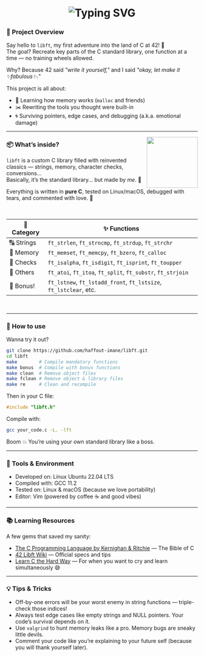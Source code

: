 <h1 align="center">
  <img src="https://readme-typing-svg.herokuapp.com/?font=Righteous&size=35&center=true&vCenter=true&width=500&height=70&duration=4000&lines=welcome+to+libft!;" alt="Typing SVG" />
</h1>


### 🧵 Project Overview

Say hello to `libft`, my first adventure into the land of C at 42! 🚀  
The goal? Recreate key parts of the C standard library, one function at a time — no training wheels allowed.

Why? Because 42 said *"write it yourself,"* and I said *"okay, let make it ✨fabulous✨."*

This project is all about:
- 🧠 Learning how memory works (`malloc` and friends)
- ✂️ Rewriting the tools you thought were built-in
- 🌀 Surviving pointers, edge cases, and debugging (a.k.a. emotional damage)
  
---

<img align="right" src="https://media.giphy.com/media/v1.Y2lkPTc5MGI3NjExYTM2OWhraW5oN3hmYmoyaHcwa2lscTRnYWtkMmdraHh1ZW1xd2FoMSZlcD12MV9zdGlja2Vyc19zZWFyY2gmY3Q9cw/3FvaG9XbBRbLtdaUUP/giphy.gif" width="134" />

### 📦 What’s inside?

`libft` is a custom C library filled with reinvented classics — strings, memory, character checks, conversions...  
Basically, it’s the standard library... but made by *me*. 💅

Everything is written in **pure C**, tested on Linux/macOS, debugged with tears, and commented with love. 🧵

</br>

<div align="center">

| 🧩 Category | ✨ Functions |
|------------|-------------|
| 🔠 Strings | `ft_strlen`, `ft_strncmp`, `ft_strdup`, `ft_strchr` |
| 🧠 Memory  | `ft_memset`, `ft_memcpy`, `ft_bzero`, `ft_calloc` |
| 🔎 Checks  | `ft_isalpha`, `ft_isdigit`, `ft_isprint`, `ft_toupper` |
| 🔁 Others  | `ft_atoi`, `ft_itoa`, `ft_split`, `ft_substr`, `ft_strjoin` |
| 💎 Bonus!  | `ft_lstnew`, `ft_lstadd_front`, `ft_lstsize`, `ft_lstclear`, etc. |

</div>

</br>

---

### 🚀 How to use

Wanna try it out?

```bash
git clone https://github.com/haffout-imane/libft.git
cd libft
make        # Compile mandatory functions
make bonus  # Compile with bonus functions
make clean  # Remove object files
make fclean # Remove object & library files
make re     # Clean and recompile
```
Then in your C file:
```c
#include "libft.h"
```
Compile with:
```bash
gcc your_code.c -L. -lft
```
Boom 💥 You’re using your own standard library like a boss.

---

### 🔧 Tools & Environment

- Developed on: Linux Ubuntu 22.04 LTS  
- Compiled with: GCC 11.2  
- Tested on: Linux & macOS (because we love portability)  
- Editor: Vim (powered by coffee ☕️ and good vibes)

---

### 📚 Learning Resources

A few gems that saved my sanity:

- [The C Programming Language by Kernighan & Ritchie](https://en.wikipedia.org/wiki/The_C_Programming_Language) — The Bible of C  
- [42 Libft Wiki](https://github.com/42School/libft) — Official specs and tips  
- [Learn C the Hard Way](https://learncodethehardway.org/c/) — For when you want to cry and learn simultaneously 😅

---

### 💡 Tips & Tricks

- Off-by-one errors will be your worst enemy in string functions — triple-check those indices!  
- Always test edge cases like empty strings and NULL pointers. Your code’s survival depends on it.  
- Use `valgrind` to hunt memory leaks like a pro. Memory bugs are sneaky little devils.  
- Comment your code like you’re explaining to your future self (because you will thank yourself later).
